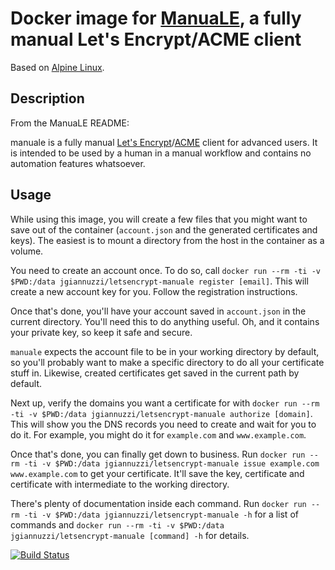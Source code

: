 # Docker image for [ManuaLE](https://github.com/veeti/manuale), a fully manual Let's Encrypt/ACME client

Based on [Alpine Linux](http://alpinelinux.org/).

## Description

From the ManuaLE README:

manuale is a fully manual [Let's Encrypt](https://letsencrypt.org)/[ACME](https://github.com/ietf-wg-acme/acme/) client for advanced users. It is intended to be used by a human in a manual workflow and contains no automation features whatsoever.

## Usage

While using this image, you will create a few files that you might want to save out of the container (`account.json` and the generated certificates and keys). The easiest is to mount a directory from the host in the container as a volume.

You need to create an account once. To do so, call `docker run --rm -ti -v $PWD:/data jgiannuzzi/letsencrypt-manuale register [email]`. This will create a new account key for you. Follow the registration instructions.

Once that's done, you'll have your account saved in `account.json` in the current directory. You'll need this to do anything useful. Oh, and it contains your private key, so keep it safe and secure.

`manuale` expects the account file to be in your working directory by default, so you'll probably want to make a specific directory to do all your certificate stuff in. Likewise, created certificates get saved in the current path by default.

Next up, verify the domains you want a certificate for with `docker run --rm -ti -v $PWD:/data jgiannuzzi/letsencrypt-manuale authorize [domain]`. This will show you the DNS records you need to create and wait for you to do it. For example, you might do it for `example.com` and `www.example.com`.

Once that's done, you can finally get down to business. Run `docker run --rm -ti -v $PWD:/data jgiannuzzi/letsencrypt-manuale issue example.com www.example.com` to get your certificate. It'll save the key, certificate and certificate with intermediate to the working directory.

There's plenty of documentation inside each command. Run `docker run --rm -ti -v $PWD:/data jgiannuzzi/letsencrypt-manuale -h` for a list of commands and `docker run --rm -ti -v $PWD:/data jgiannuzzi/letsencrypt-manuale [command] -h` for details.

[![Build Status](https://travis-ci.org/jgiannuzzi/docker-letsencrypt-manuale.svg?branch=master)](https://travis-ci.org/jgiannuzzi/docker-letsencrypt-manuale)
